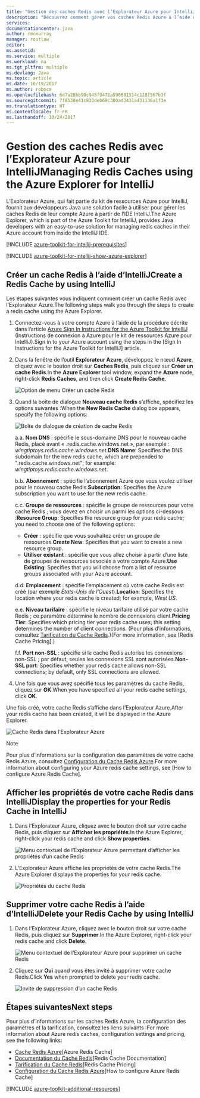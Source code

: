 ```yaml
---
title: "Gestion des caches Redis avec l’Explorateur Azure pour IntelliJ"
description: "Découvrez comment gérer vos caches Redis Azure à l’aide de l’Explorateur Azure pour IntelliJ."
services: 
documentationcenter: java
author: rmcmurray
manager: routlaw
editor: 
ms.assetid: 
ms.service: multiple
ms.workload: na
ms.tgt_pltfrm: multiple
ms.devlang: Java
ms.topic: article
ms.date: 10/19/2017
ms.author: robmcm
ms.openlocfilehash: 6d7a28bb98c945f9471a590681514c128f567b3f
ms.sourcegitcommit: 7f8538e41c833deb69c300ad3431a431136a1f3e
ms.translationtype: HT
ms.contentlocale: fr-FR
ms.lasthandoff: 10/24/2017
---
```

# <a name="managing-redis-caches-using-the-azure-explorer-for-intellij"></a><span data-ttu-id="9d205-103">Gestion des caches Redis avec l’Explorateur Azure pour IntelliJ</span><span class="sxs-lookup"><span data-stu-id="9d205-103">Managing Redis Caches using the Azure Explorer for IntelliJ</span></span>

<span data-ttu-id="9d205-104">L’Explorateur Azure, qui fait partie du kit de ressources Azure pour IntelliJ, fournit aux développeurs Java une solution facile à utiliser pour gérer les caches Redis de leur compte Azure à partir de l’IDE IntelliJ.</span><span class="sxs-lookup"><span data-stu-id="9d205-104">The Azure Explorer, which is part of the Azure Toolkit for IntelliJ, provides Java developers with an easy-to-use solution for managing redis caches in their Azure account from inside the IntelliJ IDE.</span></span>

[!INCLUDE [azure-toolkit-for-intellij-prerequisites](../includes/azure-toolkit-for-intellij-prerequisites.md)]

[!INCLUDE [azure-toolkit-for-intellij-show-azure-explorer](../includes/azure-toolkit-for-intellij-show-azure-explorer.md)]

## <a name="create-a-redis-cache-by-using-intellij"></a><span data-ttu-id="9d205-105">Créer un cache Redis à l’aide d’IntelliJ</span><span class="sxs-lookup"><span data-stu-id="9d205-105">Create a Redis Cache by using IntelliJ</span></span>

<span data-ttu-id="9d205-106">Les étapes suivantes vous indiquent comment créer un cache Redis avec l’Explorateur Azure.</span><span class="sxs-lookup"><span data-stu-id="9d205-106">The following steps walk you through the steps to create a redis cache using the Azure Explorer.</span></span>

1. <span data-ttu-id="9d205-107">Connectez-vous à votre compte Azure à l’aide de la procédure décrite dans l’article [Azure Sign In Instructions for the Azure Toolkit for IntelliJ] (Instructions de connexion à Azure pour le kit de ressources Azure pour IntelliJ).</span><span class="sxs-lookup"><span data-stu-id="9d205-107">Sign in to your Azure account using the steps in the [Sign In Instructions for the Azure Toolkit for IntelliJ] article.</span></span>

1. <span data-ttu-id="9d205-108">Dans la fenêtre de l’outil **Explorateur Azure**, développez le nœud **Azure**, cliquez avec le bouton droit sur **Caches Redis**, puis cliquez sur **Créer un cache Redis**.</span><span class="sxs-lookup"><span data-stu-id="9d205-108">In the **Azure Explorer** tool window, expand the **Azure** node, right-click **Redis Caches**, and then click **Create Redis Cache**.</span></span>

   ![Option de menu Créer un cache Redis][CR01]

1. <span data-ttu-id="9d205-110">Quand la boîte de dialogue **Nouveau cache Redis** s’affiche, spécifiez les options suivantes :</span><span class="sxs-lookup"><span data-stu-id="9d205-110">When the **New Redis Cache** dialog box appears, specify the following options:</span></span>

   ![Boîte de dialogue de création de cache Redis][CR02]

   <span data-ttu-id="9d205-112">a.</span><span class="sxs-lookup"><span data-stu-id="9d205-112">a.</span></span> <span data-ttu-id="9d205-113">**Nom DNS** : spécifie le sous-domaine DNS pour le nouveau cache Redis, placé avant « .redis.cache.windows.net », par exemple : *wingtiptoys.redis.cache.windows.net*.</span><span class="sxs-lookup"><span data-stu-id="9d205-113">**DNS Name**: Specifies the DNS subdomain for the new redis cache, which are prepended to ".redis.cache.windows.net"; for example: *wingtiptoys.redis.cache.windows.net*.</span></span>

   <span data-ttu-id="9d205-114">b.</span><span class="sxs-lookup"><span data-stu-id="9d205-114">b.</span></span> <span data-ttu-id="9d205-115">**Abonnement** : spécifie l’abonnement Azure que vous voulez utiliser pour le nouveau cache Redis.</span><span class="sxs-lookup"><span data-stu-id="9d205-115">**Subscription**: Specifies the Azure subscription you want to use for the new redis cache.</span></span>

   <span data-ttu-id="9d205-116">c.</span><span class="sxs-lookup"><span data-stu-id="9d205-116">c.</span></span> <span data-ttu-id="9d205-117">**Groupe de ressources** : spécifie le groupe de ressources pour votre cache Redis ; vous devez en choisir un parmi les options ci-dessous :</span><span class="sxs-lookup"><span data-stu-id="9d205-117">**Resource Group**: Specifies the resource group for your redis cache; you need to choose one of the following options:</span></span> 
      * <span data-ttu-id="9d205-118">**Créer** : spécifie que vous souhaitez créer un groupe de ressources.</span><span class="sxs-lookup"><span data-stu-id="9d205-118">**Create New**: Specifies that you want to create a new resource group.</span></span> 
      * <span data-ttu-id="9d205-119">**Utiliser existant** : spécifie que vous allez choisir à partir d’une liste de groupes de ressources associés à votre compte Azure.</span><span class="sxs-lookup"><span data-stu-id="9d205-119">**Use Existing**: Specifies that you will choose from a list of resource groups associated with your Azure account.</span></span> 

   <span data-ttu-id="9d205-120">d.</span><span class="sxs-lookup"><span data-stu-id="9d205-120">d.</span></span> <span data-ttu-id="9d205-121">**Emplacement** : spécifie l’emplacement où votre cache Redis est créé (par exemple *États-Unis de l’Ouest*).</span><span class="sxs-lookup"><span data-stu-id="9d205-121">**Location**: Specifies the location where your redis cache is created; for example, *West US*.</span></span>

   <span data-ttu-id="9d205-122">e.</span><span class="sxs-lookup"><span data-stu-id="9d205-122">e.</span></span> <span data-ttu-id="9d205-123">**Niveau tarifaire** : spécifie le niveau tarifaire utilisé par votre cache Redis ; ce paramètre détermine le nombre de connexions client.</span><span class="sxs-lookup"><span data-stu-id="9d205-123">**Pricing Tier**: Specifies which pricing tier your redis cache uses; this setting determines the number of client connections.</span></span> <span data-ttu-id="9d205-124">(Pour plus d’informations, consultez [Tarification du Cache Redis].)</span><span class="sxs-lookup"><span data-stu-id="9d205-124">(For more information, see [Redis Cache Pricing].)</span></span>

   <span data-ttu-id="9d205-125">f.</span><span class="sxs-lookup"><span data-stu-id="9d205-125">f.</span></span> <span data-ttu-id="9d205-126">**Port non-SSL** : spécifie si le cache Redis autorise les connexions non-SSL ; par défaut, seules les connexions SSL sont autorisées.</span><span class="sxs-lookup"><span data-stu-id="9d205-126">**Non-SSL port**: Specifies whether your redis cache allows non-SSL connections; by default, only SSL connections are allowed.</span></span>

1. <span data-ttu-id="9d205-127">Une fois que vous avez spécifié tous les paramètres du cache Redis, cliquez sur **OK**.</span><span class="sxs-lookup"><span data-stu-id="9d205-127">When you have specified all your redis cache settings, click **OK**.</span></span>

<span data-ttu-id="9d205-128">Une fois créé, votre cache Redis s’affiche dans l’Explorateur Azure.</span><span class="sxs-lookup"><span data-stu-id="9d205-128">After your redis cache has been created, it will be displayed in the Azure Explorer.</span></span>

   ![Cache Redis dans l’Explorateur Azure][CR03]

> [!NOTE]
>
> <span data-ttu-id="9d205-130">Pour plus d’informations sur la configuration des paramètres de votre cache Redis Azure, consultez [Configuration du Cache Redis Azure].</span><span class="sxs-lookup"><span data-stu-id="9d205-130">For more information about configuring your Azure redis cache settings, see [How to configure Azure Redis Cache].</span></span>
>

## <a name="display-the-properties-for-your-redis-cache-in-intellij"></a><span data-ttu-id="9d205-131">Afficher les propriétés de votre cache Redis dans IntelliJ</span><span class="sxs-lookup"><span data-stu-id="9d205-131">Display the properties for your Redis Cache in IntelliJ</span></span>

1. <span data-ttu-id="9d205-132">Dans l’Explorateur Azure, cliquez avec le bouton droit sur votre cache Redis, puis cliquez sur **Afficher les propriétés**.</span><span class="sxs-lookup"><span data-stu-id="9d205-132">In the Azure Explorer, right-click your redis cache and click **Show properties**.</span></span>

   ![Menu contextuel de l’Explorateur Azure permettant d’afficher les propriétés d’un cache Redis][SP01]

1. <span data-ttu-id="9d205-134">L’Explorateur Azure affiche les propriétés de votre cache Redis.</span><span class="sxs-lookup"><span data-stu-id="9d205-134">The Azure Explorer displays the properties for your redis cache.</span></span>

   ![Propriétés du cache Redis][SP02]

## <a name="delete-your-redis-cache-by-using-intellij"></a><span data-ttu-id="9d205-136">Supprimer votre cache Redis à l’aide d’IntelliJ</span><span class="sxs-lookup"><span data-stu-id="9d205-136">Delete your Redis Cache by using IntelliJ</span></span>

1. <span data-ttu-id="9d205-137">Dans l’Explorateur Azure, cliquez avec le bouton droit sur votre cache Redis, puis cliquez sur **Supprimer**.</span><span class="sxs-lookup"><span data-stu-id="9d205-137">In the Azure Explorer, right-click your redis cache and click **Delete**.</span></span>

   ![Menu contextuel de l’Explorateur Azure pour supprimer un cache Redis][DE01]

1. <span data-ttu-id="9d205-139">Cliquez sur **Oui** quand vous êtes invité à supprimer votre cache Redis.</span><span class="sxs-lookup"><span data-stu-id="9d205-139">Click **Yes** when prompted to delete your redis cache.</span></span>

   ![Invite de suppression d’un cache Redis][DE02]

## <a name="next-steps"></a><span data-ttu-id="9d205-141">Étapes suivantes</span><span class="sxs-lookup"><span data-stu-id="9d205-141">Next steps</span></span>

<span data-ttu-id="9d205-142">Pour plus d’informations sur les caches Redis Azure, la configuration des paramètres et la tarification, consultez les liens suivants :</span><span class="sxs-lookup"><span data-stu-id="9d205-142">For more information about Azure redis caches, configuration settings and pricing, see the following links:</span></span>

* <span data-ttu-id="9d205-143">[Cache Redis Azure]</span><span class="sxs-lookup"><span data-stu-id="9d205-143">[Azure Redis Cache]</span></span>
* <span data-ttu-id="9d205-144">[Documentation du Cache Redis]</span><span class="sxs-lookup"><span data-stu-id="9d205-144">[Redis Cache Documentation]</span></span>
* <span data-ttu-id="9d205-145">[Tarification du Cache Redis]</span><span class="sxs-lookup"><span data-stu-id="9d205-145">[Redis Cache Pricing]</span></span>
* <span data-ttu-id="9d205-146">[Configuration du Cache Redis Azure]</span><span class="sxs-lookup"><span data-stu-id="9d205-146">[How to configure Azure Redis Cache]</span></span>

[!INCLUDE [azure-toolkit-additional-resources](../includes/azure-toolkit-additional-resources.md)]

<!-- URL List -->

[Tarification du Cache Redis]: https://azure.microsoft.com/pricing/details/cache/
[Cache Redis Azure]: https://azure.microsoft.com/services/cache/
[Documentation du Cache Redis]: /azure/redis-cache
[Configuration du Cache Redis Azure]: /azure/redis-cache/cache-configure
[Azure Sign In Instructions for the Azure Toolkit for IntelliJ]: ./azure-toolkit-for-intellij-sign-in-instructions.md

<!-- IMG List -->

[CR01]: media/azure-toolkit-for-intellij-managing-redis-caches-using-azure-explorer/CR01.png
[CR02]: media/azure-toolkit-for-intellij-managing-redis-caches-using-azure-explorer/CR02.png
[CR03]: media/azure-toolkit-for-intellij-managing-redis-caches-using-azure-explorer/CR03.png

[SP01]: media/azure-toolkit-for-intellij-managing-redis-caches-using-azure-explorer/SP01.png
[SP02]: media/azure-toolkit-for-intellij-managing-redis-caches-using-azure-explorer/SP02.png

[DE01]: media/azure-toolkit-for-intellij-managing-redis-caches-using-azure-explorer/DE01.png
[DE02]: media/azure-toolkit-for-intellij-managing-redis-caches-using-azure-explorer/DE02.png

